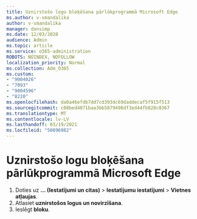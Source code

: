 ```yaml
---
title: Uznirstošo logu bloķēšana pārlūkprogrammā Microsoft Edge
ms.author: v-smandalika
author: v-smandalika
manager: dansimp
ms.date: 12/03/2020
audience: Admin
ms.topic: article
ms.service: o365-administration
ROBOTS: NOINDEX, NOFOLLOW
localization_priority: Normal
ms.collection: Adm_O365
ms.custom:
- "9004026"
- "7093"
- "9004596"
- "8220"
ms.openlocfilehash: da0a46efdb7dd7cd393dc69daddecaf5f915f513
ms.sourcegitcommit: c08bed4071baa3bb5879496df3ed44fb828c8367
ms.translationtype: MT
ms.contentlocale: lv-LV
ms.lasthandoff: 03/19/2021
ms.locfileid: "50896982"
---
```

# <a name="block-pop-up-windows-in-microsoft-edge"></a>Uznirstošo logu bloķēšana pārlūkprogrammā Microsoft Edge

1. Doties uz **... (Iestatījumi un citas)**  >  **Iestatījumu iestatījumi**  >  **Vietnes atļaujas**.
2. Atlasiet **uznirstošos logus un novirzīšana**.
3. Ieslēgt **bloku**.